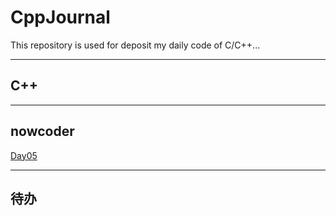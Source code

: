 # CppJournal
This  repository is used for deposit my daily code of C/C++...

---
## C++



---
## nowcoder
[Day05](..\CppJournal\code\Cpp-20240419-nowcoder\0README.md)



---
## 待办


